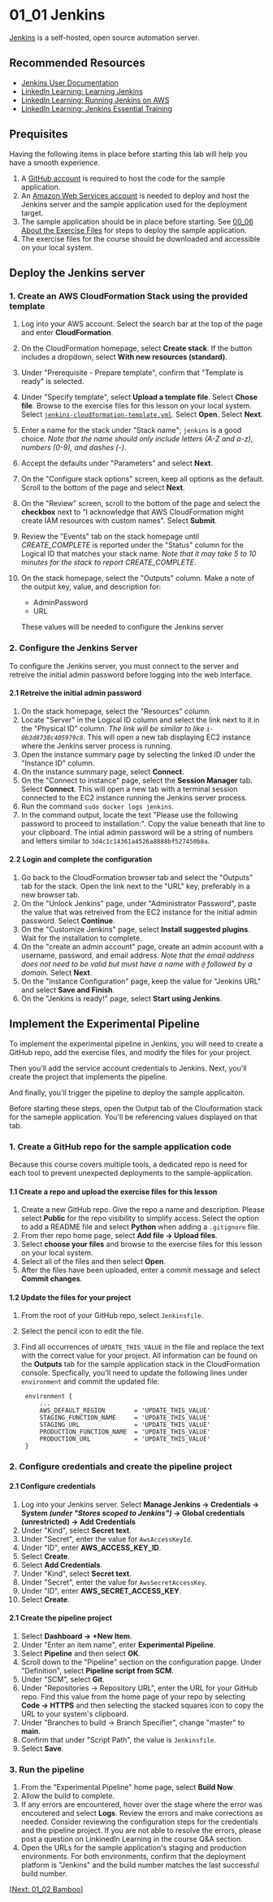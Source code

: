 # 01_01 Jenkins
[Jenkins](https://www.jenkins.io/) is a self-hosted, open source automation server.

## Recommended Resources
- [Jenkins User Documentation](https://www.jenkins.io/doc/)
- [LinkedIn Learning: Learning Jenkins](https://www.linkedin.com/learning/learning-jenkins-14423877)
- [LinkedIn Learning: Running Jenkins on AWS](https://www.linkedin.com/learning/running-jenkins-on-aws-8591136)
- [LinkedIn Learning: Jenkins Essential Training](https://www.linkedin.com/learning/jenkins-essential-training-17420152)

## Prequisites
Having the following items in place before starting this lab will help you have a smooth experience.

1. A [GitHub account](https://github.com/join) is required to host the code for the sample application.
2. An [Amazon Web Services account](https://aws.amazon.com/free) is needed to deploy and host the Jenkins server and the sample application used for the deployment target.
3. The sample application should be in place before starting.  See [00_06 About the Exercise Files](../../ch0_introduction/00_06_about_the_exercise_files/README.md) for steps to deploy the sample application.
4. The exercise files for the course should be downloaded and accessible on your local system.

## Deploy the Jenkins server
### 1. Create an AWS CloudFormation Stack using the provided template
1. Log into your AWS account.  Select the search bar at the top of the page and enter **CloudFormation**.
1. On the CloudFormation homepage, select **Create stack**.  If the button includes a dropdown, select **With new resources (standard)**.
1. Under "Prerequisite - Prepare template", confirm that "Template is ready" is selected.
1. Under "Specify template", select **Upload a template file**.  Select **Chose file**.  Browse to the exercise files for this lesson on your local system.  Select [`jenkins-cloudformation-template.yml`](./jenkins-cloudformation-template.yml).  Select **Open**. Select **Next**.
1. Enter a name for the stack under "Stack name"; `jenkins` is a good choice. *Note that the name should only include letters (A-Z and a-z), numbers (0-9), and dashes (-)*.
1. Accept the defaults under "Parameters" and select **Next**.
1. On the "Configure stack options" screen, keep all options as the default.  Scroll to the bottom of the page and select **Next**.
1.  On the "Review" screen, scroll to the bottom of the page and select the **checkbox** next to "I acknowledge that AWS CloudFormation might create IAM resources with custom names".  Select **Submit**.
1. Review the "Events" tab on the stack homepage until *CREATE_COMPLETE* is reported under the "Status" column for the Logical ID that matches your stack name. *Note that it may take 5 to 10 minutes for the stack to report CREATE_COMPLETE*.
1.  On the stack homepage, select the "Outputs" column.  Make a note of the output key, value, and description for:
    - AdminPassword
    - URL

    These values will be needed to configure the Jenkins server

### 2. Configure the Jenkins Server
To configure the Jenkins server, you must connect to the server and retreive the initial admin password before logging into the web interface.

#### 2.1 Retreive the initial admin password
1.  On the stack homepage, select the "Resources" column.
2.  Locate "Server" in the Logical ID column and select the link next to it in the "Physical ID" column. *The link will be similar to like `i-0b3d8738c405979c8`*.  This will open a new tab displaying EC2 instance where the Jenkins server process is running.
3.  Open the instance summary page by selecting the linked ID under the "Instance ID" column.
4.  On the instance summary page, select **Connect**.
5.  On the "Connect to instance" page, select the **Session Manager** tab.  Select **Connect**.  This will open a new tab with a terminal session connected to the EC2 instance running the Jenkins server process.
6.  Run the command `sudo docker logs jenkins`.
7.  In the command output, locate the text "Please use the following password to proceed to installation:".  Copy the value beneath that line to your clipboard.  The intial admin password will be a string of numbers and letters similar to `3d4c1c14361a4526a8888bf527450b8a`.

#### 2.2 Login and complete the configuration
1. Go back to the CloudFormation browser tab and select the "Outputs" tab for the stack.  Open the link next to the "URL" key, preferably in a new browser tab.
2. On the "Unlock Jenkins" page, under "Administrator Password", paste the value that was retreived from the EC2 instance for the initial admin password.  Select **Continue**.
3. On the "Customize Jenkins" page, select **Install suggested plugins**.  Wait for the installation to complete.
4. On the "create an admin account" page, create an admin account with a username, password, and email address.  *Note that the email address does not need to be valid but must have a name with `@` followed by a domain.*  Select **Next**.
5. On the "Instance Configuration" page, keep the value for "Jenkins URL" and select **Save and Finish**.
6. On the "Jenkins is ready!" page, select **Start using Jenkins**.

## Implement the Experimental Pipeline
To implement the experimental pipeline in Jenkins, you will need to create a GitHub repo, add the exercise files, and modify the files for your project.

Then you'll add the service account credentials to Jenkins.  Next, you'll create the project that implements the pipeline.

And finally, you'll trigger the pipeline to deploy the sample applicaiton.

Before starting these steps, open the Output tab of the Clouformation stack for the sameple application.  You'll be referencing values displayed on that tab.

### 1. Create a GitHub repo for the sample application code
Because this course covers multiple tools, a dedicated repo is need for each tool to prevent unexpected deployments to the sample-application.

#### 1.1 Create a repo and upload the exercise files for this lesson
1. Create a new GitHub repo. Give the repo a name and description.  Please select **Public** for the repo visibility to simplify access.  Select the option to add a README file and select **Python** when adding a `.gitignore` file.
2. From ther repo home page, select **Add file -> Upload files**.
3. Select **choose your files** and browse to the exercise files for this lesson on your local system.
4. Select all of the files and then select **Open**.
5. After the files have been uploaded, enter a commit message and select **Commit changes**.

#### 1.2 Update the files for your project
1. From the root of your GitHub repo, select `Jenkinsfile`.
2. Select the pencil icon to edit the file.
3. Find all occurrences of `UPDATE_THIS_VALUE` in the file and replace the text with the correct value for your project. All information can be found on the **Outputs** tab for the sample application stack in the CloudFormation console. Specfically, you'll need to update the following lines under `environment` and commit the updated file:

        environment {
            ...
            AWS_DEFAULT_REGION        = 'UPDATE_THIS_VALUE'
            STAGING_FUNCTION_NAME     = 'UPDATE_THIS_VALUE'
            STAGING_URL               = 'UPDATE_THIS_VALUE'
            PRODUCTION_FUNCTION_NAME  = 'UPDATE_THIS_VALUE'
            PRODUCTION_URL            = 'UPDATE_THIS_VALUE'
        }


### 2. Configure credentials and create the pipeline project

#### 2.1 Configure credentials
1. Log into your Jenkins server.  Select **Manage Jenkins -> Credentials -> System *(under "Stores scoped to Jenkins")* -> Global credentials (unrestricted) -> Add Credentials**
2. Under "Kind", select **Secret text**.
3. Under "Secret", enter the value for `AwsAccessKeyId`.
4. Under "ID", enter **AWS_ACCESS_KEY_ID**.
5. Select **Create**.
6. Select **Add Credentials**.
7. Under "Kind", select **Secret text**.
3. Under "Secret", enter the value for `AwsSecretAccessKey`.
4. Under "ID", enter **AWS_SECRET_ACCESS_KEY**.
5. Select **Create**.

#### 2.1 Create the pipeline project
1. Select **Dashboard -> +New Item**.
2. Under "Enter an item name", enter **Experimental Pipeline**.
3. Select **Pipeline** and then select **OK**.
4. Scroll down to the "Pipeline" section on the configuration papge.  Under "Definition", select **Pipeline script from SCM**.
5. Under "SCM", select **Git**.
6. Under "Repositories -> Repository URL", enter the URL for your GitHub repo.  Find this value from the home page of your repo by selecting **Code -> HTTPS** and then selecting the stacked squares icon to copy the URL to your system's clipboard.
7. Under "Branches to build -> Branch Specifier", change "master" to **main**.
8. Confirm that under "Script Path", the value is `Jenkinsfile`.
9. Select **Save**.

### 3. Run the pipeline
1. From the "Experimental Pipeline" home page, select **Build Now**.
2. Allow the build to complete.
3. If any errors are encountered, hover over the stage where the error was encoutered and select **Logs**.  Review the errors and make corrections as needed.  Consider reviewing the configuration steps for the credentials and the pipeline project.  If you are not able to resolve the errors, please post a question on LinkinedIn Learning in the course Q&A section.
4. Open the URLs for the sample application's staging and production environments.  For both environments, confirm that the deployment platform is "Jenkins" and the build number matches the last successful build number.

[[Next: 01_02 Bamboo](../01_02_bamboo/README.md)]
